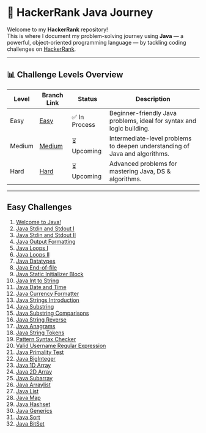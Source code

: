 # 🚀 HackerRank Java Journey

Welcome to my **HackerRank** repository!  
This is where I document my problem-solving journey using **Java** — a powerful, object-oriented programming language — by tackling coding challenges on [HackerRank](https://www.hackerrank.com/).

---

## 📊 Challenge Levels Overview

| Level   | Branch Link                                                                 | Status        | Description                                                                 |
|---------|------------------------------------------------------------------------------|----------------|-----------------------------------------------------------------------------|
| Easy    | [Easy](https://github.com/Sandhiya-1718/HackerRank/tree/Easy)     | ✅ In Process | Beginner-friendly Java problems, ideal for syntax and logic building.      |
| Medium  | [Medium](https://github.com/Sandhiya-1718/HackerRank/tree/Medium) | ⏳ Upcoming   | Intermediate-level problems to deepen understanding of Java and algorithms.|
| Hard    | [Hard](https://github.com/Sandhiya-1718/HackerRank/tree/Hard)     | ⏳ Upcoming   | Advanced problems for mastering Java, DS & algorithms.                     |

---

## Easy Challenges

1. [Welcome to Java!](https://github.com/Sandhiya-1718/HackerRank/blob/Easy/Welcome%20to%20java.java)
2. [Java Stdin and Stdout I](https://github.com/Sandhiya-1718/HackerRank/blob/Easy/Stdin%20and%20Stdout%201.java)
3. [Java Stdin and Stdout II](https://github.com/Sandhiya-1718/HackerRank/blob/Easy/Stdin%20and%20Stdout%202.java)
4. [Java Output Formatting](https://github.com/Sandhiya-1718/HackerRank/blob/Easy/Output%20Formatting.java)
5. [Java Loops I](https://github.com/Sandhiya-1718/HackerRank/blob/Easy/Loops%201.java)
6. [Java Loops II](https://github.com/Sandhiya-1718/HackerRank/blob/Easy/Loops%202.java)
7. [Java Datatypes](https://github.com/Sandhiya-1718/HackerRank/blob/Easy/Datatypes.java)
8. [Java End-of-file](https://github.com/Sandhiya-1718/HackerRank/blob/Easy/End%20of%20File.java)
9. [Java Static Initializer Block](https://github.com/Sandhiya-1718/HackerRank/blob/Easy/Static%20Initializer%20Block.java)
10. [Java Int to String](https://github.com/Sandhiya-1718/HackerRank/blob/Easy/Int%20to%20String.java)
11. [Java Date and Time](https://github.com/Sandhiya-1718/HackerRank/blob/Easy/Date%20and%20Time.java)
12. [Java Currency Formatter](https://github.com/Sandhiya-1718/HackerRank/blob/Easy/Currency%20Formatter.java)
13. [Java Strings Introduction](https://github.com/Sandhiya-1718/HackerRank/blob/Easy/Strings%20Introduction.java)
14. [Java Substring](https://github.com/Sandhiya-1718/HackerRank/blob/Easy/Substring.java)
15. [Java Substring Comparisons](https://github.com/Sandhiya-1718/HackerRank/blob/Easy/Substring%20Comparisons.java)
16. [Java String Reverse](https://github.com/Sandhiya-1718/HackerRank/blob/Easy/String%20Reverse.java)
17. [Java Anagrams](https://github.com/Sandhiya-1718/HackerRank/blob/Easy/Anagrams.java)
18. [Java String Tokens](https://github.com/Sandhiya-1718/HackerRank/blob/Easy/String%20Tokens.java)
19. [Pattern Syntax Checker](https://github.com/Sandhiya-1718/HackerRank/blob/Easy/Pattern%20Syntax%20Checker.java)
20. [Valid Username Regular Expression](https://github.com/Sandhiya-1718/HackerRank/blob/Easy/Valid%20Username%20Regular%20Expressions.java)
21. [Java Primality Test](https://github.com/Sandhiya-1718/HackerRank/blob/Easy/Primality%20Test.java)
22. [Java BigInteger](https://github.com/Sandhiya-1718/HackerRank/blob/Easy/BigInteger.java)
23. [Java 1D Array](https://github.com/Sandhiya-1718/HackerRank/blob/Easy/1D%20Array.java)
24. [Java 2D Array](https://github.com/Sandhiya-1718/HackerRank/blob/Easy/2D%20Array.java)
25. [Java Subarray](https://github.com/Sandhiya-1718/HackerRank/blob/Easy/Subarray.java)
26. [Java Arraylist](https://github.com/Sandhiya-1718/HackerRank/blob/Easy/Arraylist.java)
27. [Java List](https://github.com/Sandhiya-1718/HackerRank/blob/Easy/List.java)
28. [Java Map](https://github.com/Sandhiya-1718/HackerRank/blob/Easy/Map.java)
29. [Java Hashset](https://github.com/Sandhiya-1718/HackerRank/blob/Easy/HashSet.java)
30. [Java Generics](https://github.com/Sandhiya-1718/HackerRank/blob/Easy/Generics.java)
31. [Java Sort](https://github.com/Sandhiya-1718/HackerRank/blob/Easy/Sort.java)
32. [Java BitSet](https://github.com/Sandhiya-1718/HackerRank/blob/Easy/BitSet.java)
